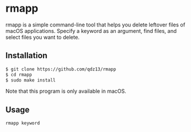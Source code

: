 # rmapp
rmapp is a simple command-line tool that helps you delete leftover files of macOS applications. Specify a keyword as an argument, find files, and select files you want to delete.

## Installation
```sh
$ git clone https://github.com/qdz13/rmapp
$ cd rmapp
$ sudo make install
```
Note that this program is only available in macOS.

## Usage
```sh
rmapp keyword
```
